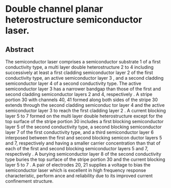 # Double channel planar heterostructure semiconductor laser.

## Abstract
The semiconductor laser comprises a semiconductor substrate 1 of a first conductivity type, a multi layer double heterostructure 2 to 4 including successively at least a first cladding semiconductor layer 2 of the first conductivity type, an active semiconductor layer 3 , and a second cladding semiconductor layer 4 of a second conductivity type. The active semiconductor layer 3 has a narrower bandgap than those of the first and second cladding semiconductor layers 2 and 4, respectively . A stripe portion 30 with channels 40, 41 formed along both sides of the stripe 30 extends through the second cladding semiconduc tor layer 4 and the active semiconductor layer 3 to reach the first cladding layer 2 . A current blocking layer 5 to 7 formed on the multi layer double heterostructure except for the top surface of the stripe portion 30 includes a first blocking semiconductor layer 5 of the second conductivity type, a second blocking semiconductor layer 7 of the first conductivity type, and a third semiconductor layer 6 interposed between the first and second blocking semicon ductor layers 5 and 7, respectively and having a smaller carrier concentration than that of each of the first and second blocking semiconductor layers 5 and 7, respectively . A burying semiconductor layer 8 of the second conductivity type buries the top surface of the stripe portion 30 and the current blocking layer 5 to 7 . A pair of electrodes 20, 21 supplies a voltage to bias the semiconductor laser which is excellent in high frequency response characteristic, perform ance and reliability due to its improved current confinement structure.